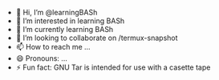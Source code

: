 - 👋 Hi, I’m @learningBASh
- 👀 I’m interested in learning BASh
- 🌱 I’m currently learning BASh
- 💞️ I’m looking to collaborate on /termux-snapshot
- 📫 How to reach me ...
- 😄 Pronouns: ...
- ⚡ Fun fact: GNU Tar is intended for use with a casette tape

<!---
learningBASh/learningBASh is a ✨ special ✨ repository because its `README.md` (this file) appears on your GitHub profile.
You can click the Preview link to take a look at your changes.
--->
